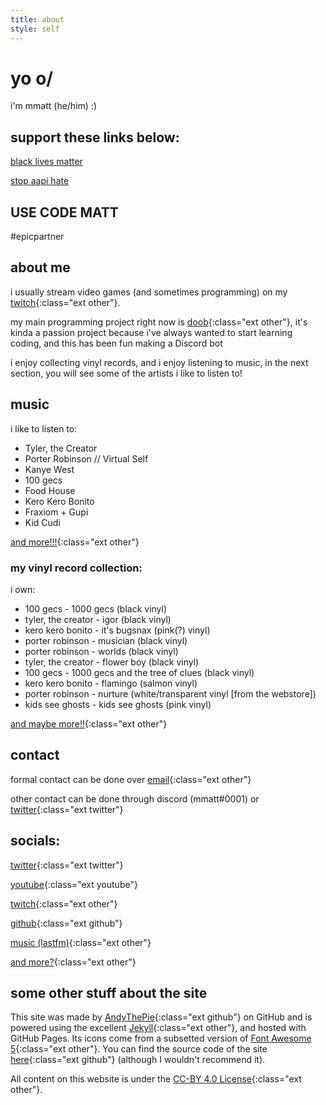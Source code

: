 ```yaml
---
title: about
style: self
---
```

<h1 class="emphasis-highlight">yo o/</h1>

i'm mmatt (he/him) :)

## support these links below:
[black lives matter](https://blacklivesmatters.carrd.co)

[stop aapi hate](https://anti-asianviolenceresources.carrd.co)

## USE CODE MATT
#epicpartner

## about me
i usually stream video games (and sometimes programming) on my [twitch](https://mmatt.link/live){:class="ext other"}.

my main programming project right now is [doob](https://doobbot.com){:class="ext other"}, it's kinda a passion project because i've always wanted to start learning coding, and this has been fun making a Discord bot

i enjoy collecting vinyl records, and i enjoy listening to music, in the next section, you will see some of the artists i like to listen to!

## music
i like to listen to:

* Tyler, the Creator
* Porter Robinson // Virtual Self
* Kanye West
* 100 gecs
* Food House
* Kero Kero Bonito
* Fraxiom + Gupi
* Kid Cudi

[and more!!!](https://last.fm/user/mmattbtw){:class="ext other"}

### my vinyl record collection:
i own:

* 100 gecs - 1000 gecs (black vinyl)
* tyler, the creator - igor (black vinyl)
* kero kero bonito - it's bugsnax (pink(?) vinyl)
* porter robinson - musician (black vinyl)
* porter robinson - worlds (black vinyl)
* tyler, the creator - flower boy (black vinyl)
* 100 gecs - 1000 gecs and the tree of clues (black vinyl)
* kero kero bonito - flamingo (salmon vinyl)
* porter robinson - nurture (white/transparent vinyl [from the webstore])
* kids see ghosts - kids see ghosts (pink vinyl)

[and maybe more!!](https://www.discogs.com/user/mmattbtw){:class="ext other"}

## contact
formal contact can be done over [email](https://mmatt.link/email){:class="ext other"}

other contact can be done through discord (mmatt#0001) or [twitter](https://twitter.com/mmattbtw){:class="ext twitter"}

## socials:
[twitter](https://mmatt.link/twt){:class="ext twitter"}

[youtube](https://mmatt.link/yt){:class="ext youtube"}

[twitch](https://mmatt.link/live){:class="ext other"}

[github](https://github.com/mmattbtw){:class="ext github"}

[music (lastfm)](https://last.fm/user/mmattbtw){:class="ext other"}

[and more?](https://mmatt.link/soc){:class="ext other"}

## some other stuff about the site
This site was made by [AndyThePie](https://github.com/andythepie){:class="ext github"} on GitHub and is powered using the excellent [Jekyll](https://jekyllrb.com){:class="ext other"}, and hosted with GitHub Pages. Its icons come from a subsetted version of [Font Awesome 5](https://fontawesome.com){:class="ext other"}. You can find the source code of the site [here](https://github.com/andythepie/andythepie.github.io){:class="ext github"} (although I wouldn't recommend it).

All content on this website is under the [CC-BY 4.0 License](https://creativecommons.org/licenses/by/4.0/legalcode){:class="ext other"}.
